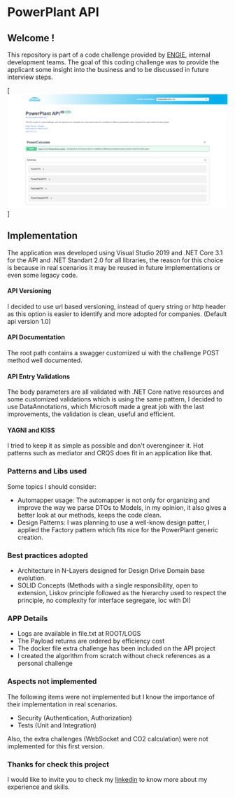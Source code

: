 # PowerPlant API

## Welcome !

This repository is part of a code challenge provided by [ENGIE](https://www.engie.com/), internal development teams.
The goal of this coding challenge was to provide the applicant some insight into the business and to be discussed in future interview steps.

[![N|Solid](https://github.com/philipgpencal/powerplant-coding-challenge/blob/master/blob/challenge_swagger.png)]

## Implementation

The application was developed using Visual Studio 2019 and .NET Core 3.1 for the API and .NET Standart 2.0 for all libraries, the reason for this choice is because in real scenarios it may be reused in future implementations or even some legacy code.

#### API Versioning
I decided to use url based versioning, instead of query string or http header as this option is easier to identify and more adopted for companies. (Default api version 1.0)

#### API Documentation
The root path contains a swagger customized ui with the challenge POST method well documented.

#### API Entry Validations
The body parameters are all validated with .NET Core native resources and some customized validations which is using the same pattern, I decided to use DataAnnotations, which Microsoft made a great job with the last improvements, the validation is clean, useful and efficient.

#### YAGNI and KISS
I tried to keep it as simple as possible and don't overengineer it. 
Hot patterns such as mediator and CRQS does fit in an application like that.

### Patterns and Libs used

Some topics I should consider:
 - Automapper usage: The automapper is not only for organizing and improve the way we parse DTOs to Models, in my opinion, it also gives a better look at our methods, keeps the code clean.
 - Design Patterns: I was planning to use a well-know design patter, I applied the Factory pattern which fits nice for the PowerPlant generic creation.

### Best practices adopted
   - Architecture in N-Layers designed for Design Drive Domain base evolution. 
   - SOLID Concepts (Methods with a single responsibility, open to extension, Liskov principle followed as the hierarchy used to respect the principle, no complexity for interface segregate, Ioc with DI)

### APP Details
   - Logs are available in file.txt at ROOT/LOGS
   - The Payload returns are ordered by efficiency cost
   - The docker file extra challenge has been included on the API project
   - I created the algorithm from scratch without check references as a personal challenge

### Aspects not implemented
The following items were not implemented but I know the importance of their implementation in real scenarios.
 - Security (Authentication, Authorization)
 - Tests (Unit and Integration)

Also, the extra challenges (WebSocket and CO2 calculation) were not implemented for this first version.

### Thanks for check this project

I would like to invite you to check my [linkedin](https://www.linkedin.com/in/philip-pencal/) to know more about my experience and skills.
